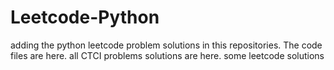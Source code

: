 # Leetcode-Python
adding the python leetcode problem solutions in this repositories. 
The code files are here.
all CTCI problems solutions are here.
some leetcode solutions

